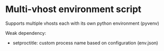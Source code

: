 # Multi-vhost environment script

Supports multiple vhosts each with its own python environment (pyvenv)

Weak dependency:

* setproctitle: custom process name based on configuration (env.json)

